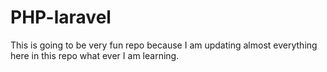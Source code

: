 # PHP-laravel
This is going to be very fun repo because I am updating almost everything here in this repo what ever I am learning.
